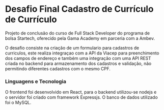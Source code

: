 # Desafio Final Cadastro de Currículo de Currículo

Projeto de conclusão do curso de Full Stack Developer do programa de bolsa Startech, oferecido pela Gama Academy em parceria com a Ambev.

O desafio consiste na criação de um formulario para cadastros de curriculos, este realiza integraçao com a API da Viacep para preenchimento dos campos de endereço e também uma integração com uma API REST criada no backend para armazenamento dos cadastros e validação, não permitindo diferentes cadastros com o mesmo CPF.


### Linguagens e Tecnologia ###

O frontend foi desenvolvido em React, para o backend utilizou-se nodejs e o servidor foi criado com framework Expressjs. O banco de dados utilizado foi o MySQL.

